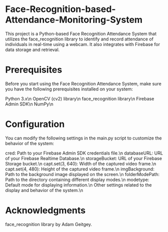 # Face-Recognition-based-Attendance-Monitoring-System

This project is a Python-based Face Recognition Attendance System that utilizes the face_recognition library to identify and record attendance of individuals in real-time using a webcam. It also integrates with Firebase for data storage and retrieval.

# Prerequisites
Before you start using the Face Recognition Attendance System, make sure you have the following prerequisites installed on your system:

Python 3.x\n
OpenCV (cv2) library\n
face_recognition library\n
Firebase Admin SDK\n
NumPy\n

# Configuration
You can modify the following settings in the main.py script to customize the behavior of the system:

cred: Path to your Firebase Admin SDK credentials file.\n
databaseURL: URL of your Firebase Realtime Database.\n
storageBucket: URL of your Firebase Storage bucket.\n
capt.set(3, 640): Width of the captured video frame.\n
capt.set(4, 480): Height of the captured video frame.\n
imgBackground: Path to the background image displayed on the screen.\n
folderModePath: Path to the directory containing different display modes.\n
modetype: Default mode for displaying information.\n
Other settings related to the display and behavior of the system.\n

# Acknowledgments
face_recognition library by Adam Geitgey.

